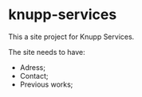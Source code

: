 # knupp-services
This a site project for Knupp Services.

The site needs to have:

- Adress;
- Contact;
- Previous works;
